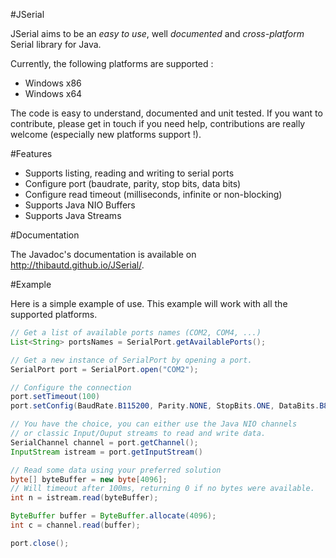 #JSerial

JSerial aims to be an *easy to use*, well *documented* and *cross-platform* Serial library for Java.

Currently, the following platforms are supported :

* Windows x86
* Windows x64

The code is easy to understand, documented and unit tested. If you want to contribute, please get in touch
if you need help, contributions are really welcome (especially new platforms support !).

#Features

* Supports listing, reading and writing to serial ports
* Configure port (baudrate, parity, stop bits, data bits)
* Configure read timeout (milliseconds, infinite or non-blocking)
* Supports Java NIO Buffers
* Supports Java Streams

#Documentation

The Javadoc's documentation is available on http://thibautd.github.io/JSerial/.

#Example

Here is a simple example of use. This example will work with all the supported platforms.

```Java
// Get a list of available ports names (COM2, COM4, ...)
List<String> portsNames = SerialPort.getAvailablePorts();

// Get a new instance of SerialPort by opening a port.
SerialPort port = SerialPort.open("COM2");

// Configure the connection
port.setTimeout(100)
port.setConfig(BaudRate.B115200, Parity.NONE, StopBits.ONE, DataBits.B8);

// You have the choice, you can either use the Java NIO channels
// or classic Input/Ouput streams to read and write data.
SerialChannel channel = port.getChannel();
InputStream istream = port.getInputStream()

// Read some data using your preferred solution
byte[] byteBuffer = new byte[4096];
// Will timeout after 100ms, returning 0 if no bytes were available.
int n = istream.read(byteBuffer);

ByteBuffer buffer = ByteBuffer.allocate(4096);
int c = channel.read(buffer);

port.close();
```
